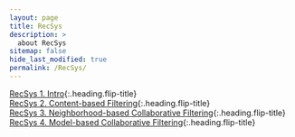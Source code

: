 ```yaml
---
layout: page
title: RecSys
description: >
  about RecSys
sitemap: false
hide_last_modified: true
permalink: /RecSys/
---
```


[RecSys 1. Intro]{:.heading.flip-title} \
[RecSys 2. Content-based Filtering]{:.heading.flip-title} \
[RecSys 3. Neighborhood-based Collaborative Filtering]{:.heading.flip-title} \
[RecSys 4. Model-based Collaborative Filtering]{:.heading.flip-title}

[RecSys 1. Intro]: /RecSys/2024-02-18-RecSys1
[RecSys 2. Content-based Filtering]: /RecSys/2024-02-19-RecSys2
[RecSys 3. Neighborhood-based Collaborative Filtering]: /RecSys/2024-02-20-RecSys3
[RecSys 4. Model-based Collaborative Filtering]: /RecSys/2024-02-20-RecSys4